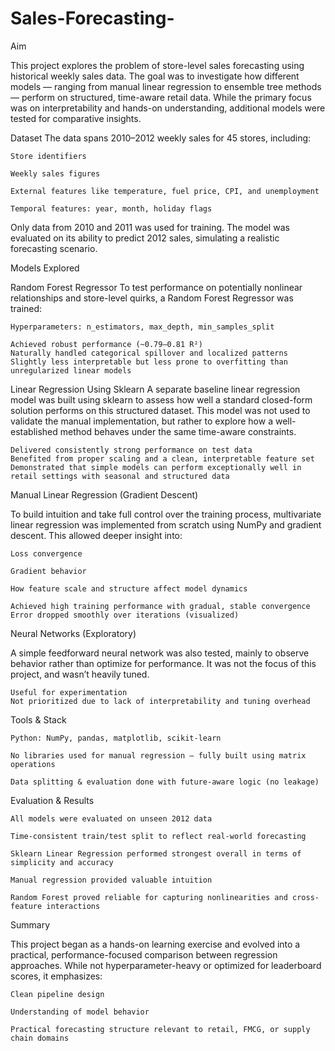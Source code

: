 # Sales-Forecasting-

Aim

This project explores the problem of store-level sales forecasting using historical weekly sales data. The goal was to investigate how different models — ranging from manual linear regression to ensemble tree methods — perform on structured, time-aware retail data. While the primary focus was on interpretability and hands-on understanding, additional models were tested for comparative insights.

Dataset
The data spans 2010–2012 weekly sales for 45 stores, including:

    Store identifiers

    Weekly sales figures

    External features like temperature, fuel price, CPI, and unemployment

    Temporal features: year, month, holiday flags

Only data from 2010 and 2011 was used for training. The model was evaluated on its ability to predict 2012 sales, simulating a realistic forecasting scenario.

Models Explored

Random Forest Regressor
To test performance on potentially nonlinear relationships and store-level quirks, a Random Forest Regressor was trained:

    Hyperparameters: n_estimators, max_depth, min_samples_split

    Achieved robust performance (~0.79–0.81 R²)
    Naturally handled categorical spillover and localized patterns
    Slightly less interpretable but less prone to overfitting than unregularized linear models

Linear Regression Using Sklearn
A separate baseline linear regression model was built using sklearn to assess how well a standard closed-form solution performs on this structured dataset. This model was not used to validate the manual implementation, but rather to explore how a well-established method behaves under the same time-aware constraints.

    Delivered consistently strong performance on test data
    Benefited from proper scaling and a clean, interpretable feature set
    Demonstrated that simple models can perform exceptionally well in retail settings with seasonal and structured data

Manual Linear Regression (Gradient Descent)

To build intuition and take full control over the training process, multivariate linear regression was implemented from scratch using NumPy and gradient descent. This allowed deeper insight into:

    Loss convergence

    Gradient behavior

    How feature scale and structure affect model dynamics

    Achieved high training performance with gradual, stable convergence
    Error dropped smoothly over iterations (visualized)


Neural Networks (Exploratory)

A simple feedforward neural network was also tested, mainly to observe behavior rather than optimize for performance. It was not the focus of this project, and wasn’t heavily tuned.

    Useful for experimentation
    Not prioritized due to lack of interpretability and tuning overhead

 Tools & Stack

    Python: NumPy, pandas, matplotlib, scikit-learn

    No libraries used for manual regression — fully built using matrix operations

    Data splitting & evaluation done with future-aware logic (no leakage)

 Evaluation & Results

    All models were evaluated on unseen 2012 data

    Time-consistent train/test split to reflect real-world forecasting

    Sklearn Linear Regression performed strongest overall in terms of simplicity and accuracy

    Manual regression provided valuable intuition

    Random Forest proved reliable for capturing nonlinearities and cross-feature interactions

Summary

This project began as a hands-on learning exercise and evolved into a practical, performance-focused comparison between regression approaches. While not hyperparameter-heavy or optimized for leaderboard scores, it emphasizes:

    Clean pipeline design

    Understanding of model behavior

    Practical forecasting structure relevant to retail, FMCG, or supply chain domains
